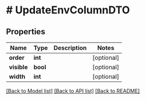 # # UpdateEnvColumnDTO

## Properties

Name | Type | Description | Notes
------------ | ------------- | ------------- | -------------
**order** | **int** |  | [optional]
**visible** | **bool** |  | [optional]
**width** | **int** |  | [optional]

[[Back to Model list]](../../README.md#models) [[Back to API list]](../../README.md#endpoints) [[Back to README]](../../README.md)
